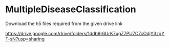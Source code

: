 # MultipleDiseaseClassification


Download the h5 files required from the given drive link

https://drive.google.com/drive/folders/1ddb9r6UrK7ugZ7PU7C7cOdjY3zgYT-sN?usp=sharing
